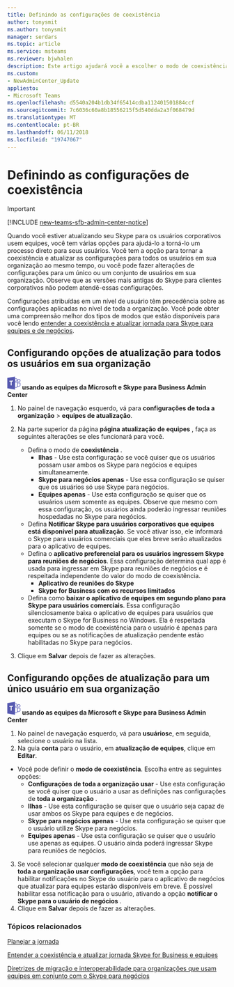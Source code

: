 ```yaml
---
title: Definindo as configurações de coexistência
author: tonysmit
ms.author: tonysmit
manager: serdars
ms.topic: article
ms.service: msteams
ms.reviewer: bjwhalen
description: Este artigo ajudará você a escolher o modo de coexistência e definir outras configurações de coexistência.
ms.custom:
- NewAdminCenter_Update
appliesto:
- Microsoft Teams
ms.openlocfilehash: d5540a204b1db34f65414cdba112401501884ccf
ms.sourcegitcommit: 7c6036c60a8b18556215f5d540dda2a3f068479d
ms.translationtype: MT
ms.contentlocale: pt-BR
ms.lasthandoff: 06/11/2018
ms.locfileid: "19747067"
---
```

# <a name="setting-your-coexistence-settings"></a>Definindo as configurações de coexistência

> [!IMPORTANT]
> [!INCLUDE [new-teams-sfb-admin-center-notice](includes/new-teams-sfb-admin-center-notice.md)]

Quando você estiver atualizando seu Skype para os usuários corporativos usem equipes, você tem várias opções para ajudá-lo a torná-lo um processo direto para seus usuários. Você tem a opção para tornar a coexistência e atualizar as configurações para todos os usuários em sua organização ao mesmo tempo, ou você pode fazer alterações de configurações para um único ou um conjunto de usuários em sua organização. Observe que as versões mais antigas do Skype para clientes corporativos não podem atendê-essas configurações.

Configurações atribuídas em um nível de usuário têm precedência sobre as configurações aplicadas no nível de toda a organização. Você pode obter uma compreensão melhor dos tipos de modos que estão disponíveis para você lendo [entender a coexistência e atualizar jornada para Skype para equipes e de negócios](upgrade-and-coexistence-of-skypeforbusiness-and-teams.md).  

## <a name="setting-upgrade-options-for-all-users-in-your-organization"></a>Configurando opções de atualização para todos os usuários em sua organização

![as equipes de logotipo-30x30.png](media/teams-logo-30x30.png) **usando as equipes da Microsoft e Skype para Business Admin Center**

1. No painel de navegação esquerdo, vá para **configurações de toda a organização** > **equipes de atualização**. 

2. Na parte superior da página **página atualização de equipes** , faça as seguintes alterações se eles funcionará para você.
    - Defina o modo de **coexistência** .
        - **Ilhas** - Use esta configuração se você quiser que os usuários possam usar ambos os Skype para negócios e equipes simultaneamente.
        - **Skype para negócios apenas** - Use essa configuração se quiser que os usuários só use Skype para negócios.
        - **Equipes apenas** - Use esta configuração se quiser que os usuários usem somente as equipes. Observe que mesmo com essa configuração, os usuários ainda poderão ingressar reuniões hospedadas no Skype para negócios.
    - Defina **Notificar Skype para usuários corporativos que equipes está disponível para atualização**. Se você ativar isso, ele informará o Skype para usuários comerciais que eles breve serão atualizados para o aplicativo de equipes.
    - Defina o **aplicativo preferencial para os usuários ingressem Skype para reuniões de negócios**. Essa configuração determina qual app é usada para ingressar em Skype para reuniões de negócios e é respeitada independente do valor do modo de coexistência.
      - **Aplicativo de reuniões do Skype**
      - **Skype for Business com os recursos limitados**
    - Defina como **baixar o aplicativo de equipes em segundo plano para Skype para usuários comerciais**.  Essa configuração silenciosamente baixa o aplicativo de equipes para usuários que executam o Skype for Business no Windows. Ela é respeitada somente se o modo de coexistência para o usuário é apenas para equipes ou se as notificações de atualização pendente estão habilitadas no Skype para negócios.
3. Clique em **Salvar** depois de fazer as alterações.

## <a name="setting-upgrade-options-for-a-single-user-in-your-organization"></a>Configurando opções de atualização para um único usuário em sua organização

![as equipes de logotipo-30x30.png](media/teams-logo-30x30.png) **usando as equipes da Microsoft e Skype para Business Admin Center**

1. No painel de navegação esquerdo, vá para **usuários**e, em seguida, selecione o usuário na lista. 
2. Na guia **conta** para o usuário, em **atualização de equipes**, clique em **Editar**.
- Você pode definir o **modo de coexistência**. Escolha entre as seguintes opções:
    - **Configurações de toda a organização usar** - Use esta configuração se você quiser que o usuário a usar as definições nas configurações de **toda a organização** . 
    - **Ilhas** - Use esta configuração se quiser que o usuário seja capaz de usar ambos os Skype para equipes e de negócios. 
    - **Skype para negócios apenas** - Use esta configuração se quiser que o usuário utilize Skype para negócios. 
    - **Equipes apenas** - Use esta configuração se quiser que o usuário use apenas as equipes. O usuário ainda poderá ingressar Skype para reuniões de negócios.
3. Se você selecionar qualquer **modo de coexistência** que não seja de **toda a organização usar configurações**, você tem a opção para habilitar notificações no Skype do usuário para o aplicativo de negócios que atualizar para equipes estarão disponíveis em breve. É possível habilitar essa notificação para o usuário, ativando a opção **notificar o Skype para o usuário de negócios** .
4. Clique em **Salvar** depois de fazer as alterações.

### <a name="related-topics"></a>Tópicos relacionados
[Planejar a jornada](upgrade-plan-journey.md)

[Entender a coexistência e atualizar jornada Skype for Business e equipes](upgrade-and-coexistence-of-skypeforbusiness-and-teams.md)

[Diretrizes de migração e interoperabilidade para organizações que usam equipes em conjunto com o Skype para negócios](https://docs.microsoft.com/en-us/MicrosoftTeams/migration-interop-guidance-for-teams-with-skype)
